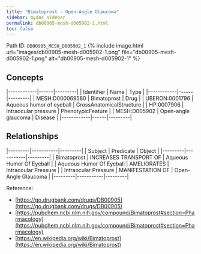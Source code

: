 ```yaml
---
title: "Bimatoprost - Open-Angle Glaucoma"
sidebar: mydoc_sidebar
permalink: db00905-mesh-d005902-1.html
toc: false 
---
```



Path ID: `DB00905_MESH_D005902_1`
{% include image.html url="images/db00905-mesh-d005902-1.png" file="db00905-mesh-d005902-1.png" alt="db00905-mesh-d005902-1" %}

## Concepts

|------------|------|---------|
| Identifier | Name | Type    |
|------------|------|---------|
| MESH:D000069580 | Bimatoprost | Drug |
| UBERON:0001796 | Aqueous humor of eyeball | GrossAnatomicalStructure |
| HP:0007906 | Intraocular pressure | PhenotypicFeature |
| MESH:D005902 | Open-angle glaucoma | Disease |
|------------|------|---------|

## Relationships

|---------|-----------|---------|
| Subject | Predicate | Object  |
|---------|-----------|---------|
| Bimatoprost | INCREASES TRANSPORT OF | Aqueous Humor Of Eyeball |
| Aqueous Humor Of Eyeball | AMELIORATES | Intraocular Pressure |
| Intraocular Pressure | MANIFESTATION OF | Open-Angle Glaucoma |
|---------|-----------|---------|

Reference: 
  - [https://go.drugbank.com/drugs/DB00905](https://go.drugbank.com/drugs/DB00905)
  - [https://pubchem.ncbi.nlm.nih.gov/compound/Bimatoprost#section=Pharmacology](https://pubchem.ncbi.nlm.nih.gov/compound/Bimatoprost#section=Pharmacology)
  - [https://en.wikipedia.org/wiki/Bimatoprost](https://en.wikipedia.org/wiki/Bimatoprost)
